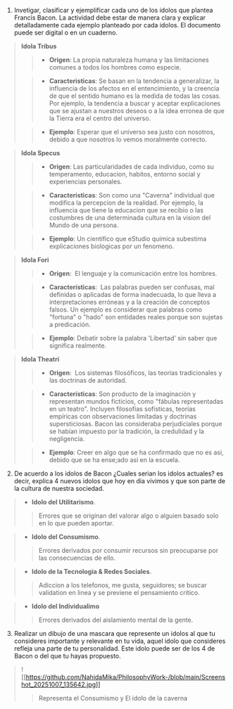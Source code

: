 1. Invetigar, clasificar y ejemplificar  cada uno de los idolos que plantea Francis Bacon. La actividad debe estar de manera clara y explicar detalladamente cada ejemplo planteado por cada idolos. El documento puede ser digital o en un cuaderno.

> **Idola Tribus**
>>  - **Origen**:
>>  La propia naturaleza humana y las limitaciones comunes a todos los hombres como especie.
>
>> - **Caracteristicas**:
>> Se basan en la tendencia a generalizar, la influencia de los afectos en el entencimiento, y la creencia de que el sentido humano es la medida de todas las cosas. Por ejemplo, la tendencia a buscar y aceptar explicaciones que se ajustan a nuestros deseos o a la idea erronea de que la Tierra era el centro del universo.
>
>> - **Ejemplo**:
>> Esperar que el universo sea justo con nosotros, debido a que nosotros lo vemos moralmente correcto.

> **Idola Specus**
>> - **Origen**:
>> Las particularidades de cada individuo, como su temperamento, educacion, habitos, entorno social y experiencias personales.
>
>> - **Caracteristicas**:
>> Son como una "Caverna" individual que modifica la percepcion de la realidad. Por ejemplo, la influencia que tiene  la educacion que se recibio o las costumbres de una determinada cultura en la vision del Mundo de una persona.
>
>> - **Ejemplo**:
>> Un cientifico que eStudio quimica subestima explicaciones biologicas por un fenomeno.

> **Idola Fori**
>> - **Origen**: 
>> El lenguaje y la comunicación entre los hombres. 
>
>> - **Características**: 
>> Las palabras pueden ser confusas, mal definidas o aplicadas de forma inadecuada, lo que lleva a interpretaciones erróneas y a la creación de conceptos falsos. Un ejemplo es considerar que palabras como "fortuna" o "hado" son entidades reales porque son sujetas a predicación.
>
>> - **Ejemplo**:
>> Debatir sobre la palabra 'Libertad'  sin saber que significa realmente.

> **Idola Theatri**
>> - **Origen**: 
>> Los sistemas filosóficos, las teorías tradicionales y las doctrinas de autoridad.
>
>>- **Características**:
>>Son producto de la imaginación y representan mundos ficticios, como "fábulas representadas en un teatro". Incluyen filosofías sofísticas, teorías empíricas con observaciones limitadas y doctrinas supersticiosas. Bacon las consideraba perjudiciales porque se habían impuesto por la tradición, la credulidad y la negligencia.
>
>> -  **Ejemplo**:
>> Creer en algo que se ha confirmado que no es asi, debido que se ha ense;ado asi en la escuela.

2. De acuerdo a los idolos de Bacon  ¿Cuales serian los idolos actuales? es decir, explica 4 nuevos idolos que hoy en dia vivimos y que son parte de la cultura de nuestra sociedad.

> - **Idolo del Utilitarismo**.
> > Errores que se originan del valorar algo o alguien basado solo en lo que pueden aportar.

> - **Idolo del Consumismo**.
>> Errores derivados por consumir recursos sin preocuparse por las consecuencias de ello.

> - **Idolo de la Tecnologia  & Redes Sociales**.
>> Adiccion a los telefonos, me gusta, seguidores; se buscar validation en linea y se previene el pensamiento critico.

> - **Idolo del Individualimo**
>> Errores derivados del aislamiento mental de la gente. 

3. Realizar un dibujo de una mascara que represente un idolos al que tu consideres importante y relevante en tu vida, aquel idolo que consideres refleja una parte de tu personalidad. Este idolo puede ser de los 4 de Bacon o del que tu hayas propuesto.

> ![[https://github.com/NahidaMika/PhilosophyWork-/blob/main/Screenshot_20251007_135642.jpg]]
>> Representa el Consumismo y El idolo de la caverna



